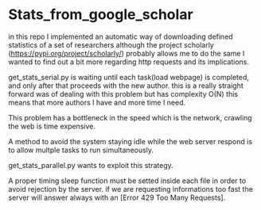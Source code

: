 # Stats_from_google_scholar

in this repo I implemented an automatic way of downloading defined statistics of a set of researchers
although the project scholarly (https://pypi.org/project/scholarly/) probably allows me to do the same I wanted
to find out a bit more regarding http requests and its implications.

get_stats_serial.py is waiting until each task(load webpage) is completed, and only after that proceeds with the new author.
this is a really straight forward was of dealing with this problem but has complexity O(N) this means that more authors I have 
and more time I need.

This problem has a bottleneck in the speed which is the network, crawling the web is time expensive.

A method to avoid the system staying idle while the web server respond is to allow multple tasks to run simultaneously.

get_stats_parallel.py wants to exploit this strategy.


A proper timing sleep function must be setted inside each file in order to avoid rejection by the server.
if we are requesting informations too fast the server will answer always with an [Error 429 Too Many Requests].
